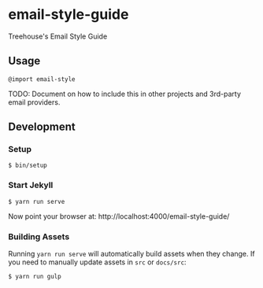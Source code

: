 # email-style-guide
Treehouse's Email Style Guide

## Usage

```
@import email-style
```

TODO: Document on how to include this in other projects and 3rd-party email providers.

## Development

### Setup

```
$ bin/setup
```

### Start Jekyll

```
$ yarn run serve
```

Now point your browser at: http://localhost:4000/email-style-guide/

### Building Assets

Running `yarn run serve` will automatically build assets when they change.  If you need to manually update assets in `src` or `docs/src`:

```
$ yarn run gulp
```
